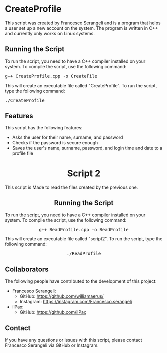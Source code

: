 <h1>CreateProfile</h1>

<p>This script was created by Francesco Serangeli and is a program that helps a user set up a new account on the system. The program is written in C++ and currently only works on Linux systems.</p>

<h2>Running the Script</h2>

<p>To run the script, you need to have a C++ compiler installed on your system. To compile the script, use the following command:</p>

<pre>
g++ CreateProfile.cpp -o CreateFile
</pre>

<p>This will create an executable file called "CreateProfile". To run the script, type the following command:</p>

<pre>
./CreateProfile
</pre>



<h2>Features</h2>

<p>This script has the following features:</p>

<ul>
  <li>Asks the user for their name, surname, and password</li>
  <li>Checks if the password is secure enough</li>
  <li>Saves the user's name, surname, password, and login time and date to a profile file</li>
</ul>

<h1 style="text-align: center;">Script 2</h1>

<p>This script is Made to read the files created by the previous one.</p>

<h2 style="text-align: center;">Running the Script</h2>

<p>To run the script, you need to have a C++ compiler installed on your system. To compile the script, use the following command:</p>

<pre style="text-align: center;">
g++ ReadProfile.cpp -o ReadProfile
</pre>

<p>This will create an executable file called "script2". To run the script, type the following command:</p>

<pre style="text-align: center;">
./ReadProfile
</pre>

<h2>Collaborators</h2>

<p>The following people have contributed to the development of this project:</p>

<ul>
  <li>Francesco Serangeli: 
    <ul>
      <li>GitHub: <a href="https://github.com/williamaerus/">https://github.com/williamaerus/</a></li>
      <li>Instagram: <a href="https://instagram.com/Francesco.serangeli">https://instagram.com/Francesco.serangeli</a></li>
    </ul>
  </li>
  <li>ilPax:
    <ul>
      <li>GitHub: <a href="https://github.com/ilPax">https://github.com/ilPax</a></li>
    </ul>
  </li>
</ul>
<h2>Contact</h2>

<p>If you have any questions or issues with this script, please contact Francesco Serangeli via GitHub or Instagram.</p>
